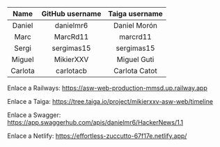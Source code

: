 |  Name   | GitHub username | Taiga username |
|:-------:|:---------------:|:--------------:|
| Daniel  |    danielmr6    |  Daniel Morón  |
|  Marc   |    MarcRd11     |    marcrd11    |
|  Sergi  |   sergimas15    |   sergimas15   |
| Miguel  |    MikierXXV    |  Miguel Guti   |
| Carlota |    carlotacb    | Carlota Catot  |


Enlace a Railways:
https://asw-web-production-mmsd.up.railway.app

Enlace a Taiga:
https://tree.taiga.io/project/mikierxxv-asw-web/timeline

Enlace a Swagger:
https://app.swaggerhub.com/apis/danielmr6/HackerNews/1.1

Enlace a Netlify:
https://effortless-zuccutto-67f17e.netlify.app/
